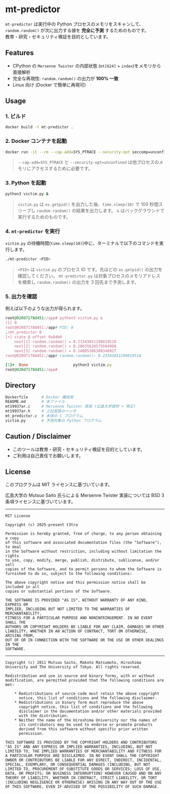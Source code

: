# mt-predictor

`mt-predictor` は実行中の Python プロセスのメモリをスキャンして、`random.random()` が次に出力する値を **完全に予測** するためのものです。  
教育・研究・セキュリティ検証を目的としています。

## Features

- CPython の `Mersenne Twister` の内部状態 (`mt[624]` + `index`)をメモリから直接解析
- 完全な再現性: `random.random()` の出力が **100% 一致**
- Linux 向け (Docker で簡単に再現可)

## Usage

### 1. ビルド

```bash
docker build -t mt-predictor .
```

### 2. Docker コンテナを起動

```bash
docker run -it --rm --cap-add=SYS_PTRACE --security-opt seccomp=unconfined mt-predictor
```
> `--cap-add=SYS_PTRACE` と `--security-opt=unconfined` は他プロセスのメモリにアクセスするために必要です。

### 3. Python を起動

```bash
python3 victim.py &
```
> `victim.py` は `os.getpid()` を出力した後、`time.sleep(10)` で 100 秒間スリープし `random.random()` の結果を出力します。
> `&` はバックグラウンドで実行するためのものです。

### 4. `mt-predictor` を実行

`victim.py` の待機時間(`time.sleep(10)`)中に、ターミナルで以下のコマンドを実行します。
```bash
./mt-predictor <PID>
```
> `<PID>` は `victim.py` のプロセス ID です。先ほどの `os.getpid()` の出力を確認してください。
> `mt-predictor.py` は対象プロセスのメモリアドレスを検索し `random.random()` の出力を 3 回先まで予測します。

### 5. 出力を確認

例えば以下のような出力が得られます。

```rb
root@920d7178d451:/app# python3 victim.py &
[1] 8
root@920d7178d451:/app# PID: 8
./mt_predictor 8
[+] state @ offset 0x84b0
    next[1] random.random() = 0.23343851299819518
    next[2] random.random() = 0.28635628575684968
    next[3] random.random() = 0.14805106308346927
root@920d7178d451:/app# random.random(): 0.23343851299819518

[1]+  Done                    python3 victim.py
root@920d7178d451:/app# 
```

## Directory

```py
Dockerfile      # Docker 構成用
README.md       # 本ファイル
mt19937ar.c     # Mersenne Twister 実装 (広島大学提供 + 修正)
mt19937ar.h     # 上記実装のヘッダ
mt_predictor.c  # 本体の C プログラム
victim.py       # 予測対象の Python プログラム
```

## Caution / Disclaimer

- このツールは教育・研究・セキュリティ検証を目的としています。
- ご利用は自己責任でお願いします。

## License

このプログラムは MIT ライセンスに基づいています。

広島大学の Mutsuo Saito 氏らによる Mersenne Twister 実装については BSD 3 条項ライセンスに基づいています。

- - -

```
MIT License

Copyright (c) 2025-present t3tra

Permission is hereby granted, free of charge, to any person obtaining a copy
of this software and associated documentation files (the "Software"), to deal
in the Software without restriction, including without limitation the rights
to use, copy, modify, merge, publish, distribute, sublicense, and/or sell
copies of the Software, and to permit persons to whom the Software is
furnished to do so, subject to the following conditions:

The above copyright notice and this permission notice shall be included in all
copies or substantial portions of the Software.

THE SOFTWARE IS PROVIDED "AS IS", WITHOUT WARRANTY OF ANY KIND, EXPRESS OR
IMPLIED, INCLUDING BUT NOT LIMITED TO THE WARRANTIES OF MERCHANTABILITY,
FITNESS FOR A PARTICULAR PURPOSE AND NONINFRINGEMENT. IN NO EVENT SHALL THE
AUTHORS OR COPYRIGHT HOLDERS BE LIABLE FOR ANY CLAIM, DAMAGES OR OTHER
LIABILITY, WHETHER IN AN ACTION OF CONTRACT, TORT OR OTHERWISE, ARISING FROM,
OUT OF OR IN CONNECTION WITH THE SOFTWARE OR THE USE OR OTHER DEALINGS IN THE
SOFTWARE.
```

- - -

```
Copyright (c) 2011 Mutsuo Saito, Makoto Matsumoto, Hiroshima
University and The University of Tokyo. All rights reserved.

Redistribution and use in source and binary forms, with or without
modification, are permitted provided that the following conditions are
met:

    * Redistributions of source code must retain the above copyright
      notice, this list of conditions and the following disclaimer.
    * Redistributions in binary form must reproduce the above
      copyright notice, this list of conditions and the following
      disclaimer in the documentation and/or other materials provided
      with the distribution.
    * Neither the name of the Hiroshima University nor the names of
      its contributors may be used to endorse or promote products
      derived from this software without specific prior written
      permission.

THIS SOFTWARE IS PROVIDED BY THE COPYRIGHT HOLDERS AND CONTRIBUTORS
"AS IS" AND ANY EXPRESS OR IMPLIED WARRANTIES, INCLUDING, BUT NOT
LIMITED TO, THE IMPLIED WARRANTIES OF MERCHANTABILITY AND FITNESS FOR
A PARTICULAR PURPOSE ARE DISCLAIMED. IN NO EVENT SHALL THE COPYRIGHT
OWNER OR CONTRIBUTORS BE LIABLE FOR ANY DIRECT, INDIRECT, INCIDENTAL,
SPECIAL, EXEMPLARY, OR CONSEQUENTIAL DAMAGES (INCLUDING, BUT NOT
LIMITED TO, PROCUREMENT OF SUBSTITUTE GOODS OR SERVICES; LOSS OF USE,
DATA, OR PROFITS; OR BUSINESS INTERRUPTION) HOWEVER CAUSED AND ON ANY
THEORY OF LIABILITY, WHETHER IN CONTRACT, STRICT LIABILITY, OR TORT
(INCLUDING NEGLIGENCE OR OTHERWISE) ARISING IN ANY WAY OUT OF THE USE
OF THIS SOFTWARE, EVEN IF ADVISED OF THE POSSIBILITY OF SUCH DAMAGE.
```
